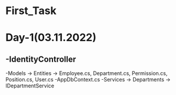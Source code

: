 # First_Task
# Day-1(03.11.2022)
## -IdentityController
   -Models -> Entities -> Employee.cs, Department.cs, Permission.cs, Position.cs, User.cs
   -AppDbContext.cs
   -Services -> Departments -> IDepartmentService